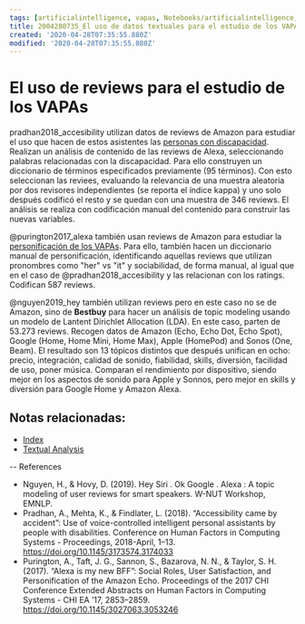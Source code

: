 ```yaml
---
tags: [artificialintelligence, vapas, Notebooks/artificialintelligence, amazon, textualanalysis]
title: 2004280735_El uso de datos textuales para el estudio de los VAPAs
created: '2020-04-28T07:35:55.880Z'
modified: '2020-04-28T07:35:55.880Z'
---
```


# El uso de reviews para el estudio de los VAPAs


pradhan2018_accesibility utilizan datos de reviews de Amazon para estudiar el uso que hacen de estos asistentes las [personas con discapacidad](2004081204_uso_vapas_discapacidad.md). Realizan un análisis de contenido de las reviews de Alexa, seleccionando palabras relacionadas con la discapacidad. Para ello construyen un diccionario de términos especificados previamente (95 términos). Con esto seleccionan las reviees, evaluando la relevancia de una muestra aleatoria por dos revisores independientes (se reporta el índice kappa) y uno solo después codificó el resto y se quedan con una muestra de 346 reviews. El análisis se realiza con codificación manual del contenido para construir las nuevas variables.

@purington2017_alexa también usan reviews de Amazon para estudiar la [personificación de los VAPAs](2004060734_antropomorfismo_vapas.md). Para ello, también hacen un diccionario manual de personificación, identificando aquellas reviews que utilizan pronombres como "her" vs "it" y sociabilidad, de forma manual, al igual que en el caso de @pradhan2018_accesibility y las relacionan con los ratings. Codifican 587 reviews.

@nguyen2019_hey también utilizan reviews pero en este caso no se de Amazon, sino de **Bestbuy** para hacer un análisis de topic modeling usando un modelo de Lantent Dirichlet Allocation (LDA). En este caso, parten de 53.273 reviews. Recogen datos de Amazon (Echo, Echo Dot, Echo Spot), Google (Home, Home Mini, Home Max), Apple (HomePod) and Sonos (One, Beam). El resultado son 13 tópicos distintos que después unifican en ocho: precio, integración, calidad de sonido, fiabilidad, skills, diversión, facilidad de uso, poner música. Comparan el rendimiento por dispositivo, siendo mejor en los aspectos de sonido para Apple y Sonnos, pero mejor en skills y diversión para Google Home y Amazon Alexa.

## Notas relacionadas:

- [Index](_2003101705_index.md)
- [Textual Analysis](2003250920_textual_analysis.md)

-- 
References

- Nguyen, H., & Hovy, D. (2019). Hey Siri . Ok Google . Alexa : A topic modeling of user reviews for smart speakers. W-NUT Workshop, EMNLP.
- Pradhan, A., Mehta, K., & Findlater, L. (2018). “Accessibility came by accident”: Use of voice-controlled intelligent personal assistants by people with disabilities. Conference on Human Factors in Computing Systems - Proceedings, 2018-April, 1–13. https://doi.org/10.1145/3173574.3174033
- Purington, A., Taft, J. G., Sannon, S., Bazarova, N. N., & Taylor, S. H. (2017). “Alexa is my new BFF”: Social Roles, User Satisfaction, and Personification of the Amazon Echo. Proceedings of the 2017 CHI Conference Extended Abstracts on Human Factors in Computing Systems - CHI EA ’17, 2853–2859. https://doi.org/10.1145/3027063.3053246